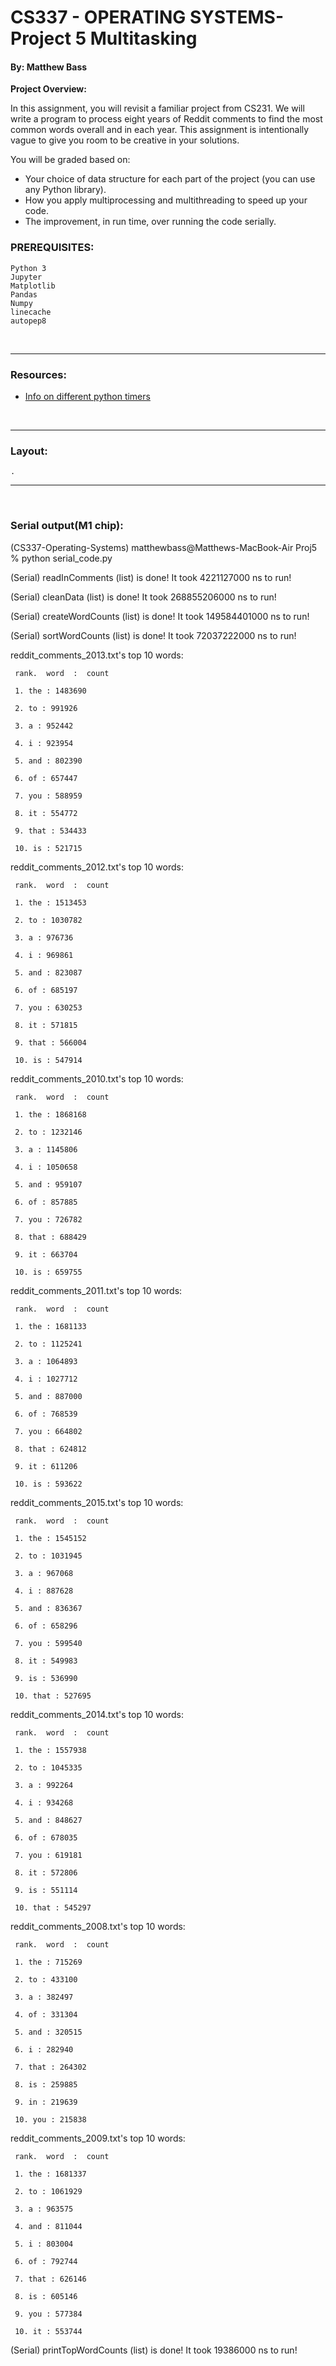 # CS337 - OPERATING SYSTEMS- Project 5 Multitasking
#### By: Matthew Bass


**Project Overview:**
    
In this assignment, you will revisit a familiar project from CS231.  We will 
write a program to process eight years of Reddit comments to find the most common words overall and in each year.  This assignment is intentionally vague to give you room to be creative in your solutions.  

You will be graded based on:
- Your choice of data structure for each part of the project (you can use any 
Python library).
- How you apply multiprocessing and multithreading to speed up your code.
- The improvement, in run time, over running the code serially.




### PREREQUISITES:
    Python 3
    Jupyter
    Matplotlib
    Pandas
    Numpy
	linecache
    autopep8



<br>

---

### Resources:
- [Info on different python timers](https://www.webucator.com/article/python-clocks-explained/#:~:text=perf_counter()%20%2C%20which%20has%20a,33%2C491%20times%20faster%20than%20time.)


<br>

---

### Layout:
	.
    

---

<br>

### Serial output(M1 chip):

(CS337-Operating-Systems) matthewbass@Matthews-MacBook-Air Proj5 % python serial_code.py

(Serial) readInComments (list) is done! 
	It took 4221127000 ns to run!


(Serial) cleanData (list) is done! 
	It took 268855206000 ns to run!


(Serial) createWordCounts (list) is done! 
	It took 149584401000 ns to run!


(Serial) sortWordCounts (list) is done! 
	It took 72037222000 ns to run!


reddit_comments_2013.txt's top 10 words: 

	 rank.  word  :  count

	 1. the : 1483690

	 2. to : 991926

	 3. a : 952442

	 4. i : 923954

	 5. and : 802390

	 6. of : 657447

	 7. you : 588959

	 8. it : 554772

	 9. that : 534433

	 10. is : 521715

reddit_comments_2012.txt's top 10 words: 

	 rank.  word  :  count

	 1. the : 1513453

	 2. to : 1030782

	 3. a : 976736

	 4. i : 969861

	 5. and : 823087

	 6. of : 685197

	 7. you : 630253

	 8. it : 571815

	 9. that : 566004

	 10. is : 547914

reddit_comments_2010.txt's top 10 words: 

	 rank.  word  :  count

	 1. the : 1868168

	 2. to : 1232146

	 3. a : 1145806

	 4. i : 1050658

	 5. and : 959107

	 6. of : 857885

	 7. you : 726782

	 8. that : 688429

	 9. it : 663704

	 10. is : 659755

reddit_comments_2011.txt's top 10 words: 

	 rank.  word  :  count

	 1. the : 1681133

	 2. to : 1125241

	 3. a : 1064893

	 4. i : 1027712

	 5. and : 887000

	 6. of : 768539

	 7. you : 664802

	 8. that : 624812

	 9. it : 611206

	 10. is : 593622

reddit_comments_2015.txt's top 10 words: 

	 rank.  word  :  count

	 1. the : 1545152

	 2. to : 1031945

	 3. a : 967068

	 4. i : 887628

	 5. and : 836367

	 6. of : 658296

	 7. you : 599540

	 8. it : 549983

	 9. is : 536990

	 10. that : 527695

reddit_comments_2014.txt's top 10 words: 

	 rank.  word  :  count

	 1. the : 1557938

	 2. to : 1045335

	 3. a : 992264

	 4. i : 934268

	 5. and : 848627

	 6. of : 678035

	 7. you : 619181

	 8. it : 572806

	 9. is : 551114

	 10. that : 545297

reddit_comments_2008.txt's top 10 words: 

	 rank.  word  :  count

	 1. the : 715269

	 2. to : 433100

	 3. a : 382497

	 4. of : 331304

	 5. and : 320515

	 6. i : 282940

	 7. that : 264302

	 8. is : 259885

	 9. in : 219639

	 10. you : 215838

reddit_comments_2009.txt's top 10 words: 

	 rank.  word  :  count

	 1. the : 1681337

	 2. to : 1061929

	 3. a : 963575

	 4. and : 811044

	 5. i : 803004

	 6. of : 792744

	 7. that : 626146

	 8. is : 605146

	 9. you : 577384

	 10. it : 553744

(Serial) printTopWordCounts (list) is done! 
	It took 19386000 ns to run!